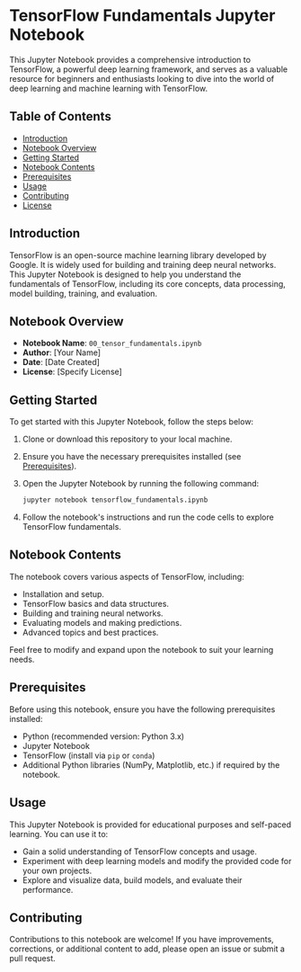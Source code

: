 # TensorFlow Fundamentals Jupyter Notebook

This Jupyter Notebook provides a comprehensive introduction to TensorFlow, a powerful deep learning framework, and serves as a valuable resource for beginners and enthusiasts looking to dive into the world of deep learning and machine learning with TensorFlow.

## Table of Contents

- [Introduction](#introduction)
- [Notebook Overview](#notebook-overview)
- [Getting Started](#getting-started)
- [Notebook Contents](#notebook-contents)
- [Prerequisites](#prerequisites)
- [Usage](#usage)
- [Contributing](#contributing)
- [License](#license)

## Introduction

TensorFlow is an open-source machine learning library developed by Google. It is widely used for building and training deep neural networks. This Jupyter Notebook is designed to help you understand the fundamentals of TensorFlow, including its core concepts, data processing, model building, training, and evaluation.

## Notebook Overview

- **Notebook Name**: `00_tensor_fundamentals.ipynb`
- **Author**: [Your Name]
- **Date**: [Date Created]
- **License**: [Specify License]

## Getting Started

To get started with this Jupyter Notebook, follow the steps below:

1. Clone or download this repository to your local machine.

2. Ensure you have the necessary prerequisites installed (see [Prerequisites](#prerequisites)).

3. Open the Jupyter Notebook by running the following command:

   ```bash
   jupyter notebook tensorflow_fundamentals.ipynb
   ```

4. Follow the notebook's instructions and run the code cells to explore TensorFlow fundamentals.

## Notebook Contents

The notebook covers various aspects of TensorFlow, including:

- Installation and setup.
- TensorFlow basics and data structures.
- Building and training neural networks.
- Evaluating models and making predictions.
- Advanced topics and best practices.

Feel free to modify and expand upon the notebook to suit your learning needs.

## Prerequisites

Before using this notebook, ensure you have the following prerequisites installed:

- Python (recommended version: Python 3.x)
- Jupyter Notebook
- TensorFlow (install via `pip` or `conda`)
- Additional Python libraries (NumPy, Matplotlib, etc.) if required by the notebook.

## Usage

This Jupyter Notebook is provided for educational purposes and self-paced learning. You can use it to:

- Gain a solid understanding of TensorFlow concepts and usage.
- Experiment with deep learning models and modify the provided code for your own projects.
- Explore and visualize data, build models, and evaluate their performance.

## Contributing

Contributions to this notebook are welcome! If you have improvements, corrections, or additional content to add, please open an issue or submit a pull request.

